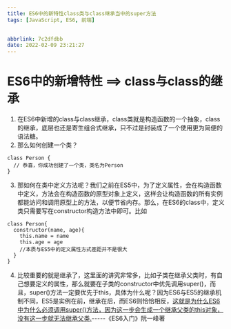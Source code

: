 ```yaml
---
title: ES6中的新特性class类与class继承当中的super方法
tags: [JavaScript, ES6, 前端]
  

abbrlink: 7c2dfdbb
date: 2022-02-09 23:21:27
---
```

# ES6中的新增特性 ==> class与class的继承
<!-- more -->
1. 在ES6中新增的class与class继承，class类就是构造函数的一个抽象，class的继承，底层也还是寄生组合式继承，只不过是封装成了一个使用更为简便的语法糖。
2. 那么如何创建一个类？
```
class Person {
  // 恭喜，你成功创建了一个类，类名为Person
} 
```
3. 那如何在类中定义方法呢？我们之前在ES5中，为了定义属性，会在构造函数中定义，方法会在构造函数的原型对象上定义，这样会让构造函数的所有实例都能访问和调用原型上的方法，以便节省内存。那么，在ES6的class中，定义类只需要写在constructor构造方法中即可。比如
```
class Person{
  constructor(name, age){
    this.name = name
    this.age = age
    //本质与ES5中的定义属性方式差距并不是很大
  }
}
```
4. 比较重要的就是继承了，这里面的讲究非常多，比如子类在继承父类时，有自己想要定义的属性，那么就要在子类的constructor中优先调用super()，而且，super()方法一定要优先于this，具体为什么呢？因为ES6与ES5的继承机制不同，ES5是实例在前，继承在后，而ES6则恰恰相反，[这就是为什么ES6中为什么必须调用super()方法，因为这一步会生成一个继承父类的this对象，没有这一步就无法继承父类.](https://es6.ruanyifeng.com/#docs/class-extends)-----《ES6入门》阮一峰著
